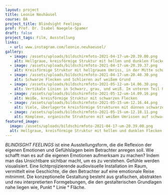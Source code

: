 ```yaml
---
layout: project
title: Leonie Neuhäusel
course: BA
project_title: Blindsight Feelings
prof: Prof. Dr. Isabel Naegele-Spamer
draft: false
project_tags: Film, Ausstellung
links:
  - url: www.instagram.com/leonie.neuhaeusel/
gallery:
  - image: /assets/uploads/bildschirmfoto-2021-04-17-um-20.39.00.png
    alt: Hellgraue, kreisförmige Struktur mit hellen und dunklen Flecken auf schwarzem Grund. Wie eine Petrischale.
  - image: /assets/uploads/bildschirmfoto-2021-04-17-um-20.39.37.png
    alt: Kreisförmige Struktur mit hellgrauem Umriss, in der Mitte schwarz mit hellen Schlieren
  - image: /assets/uploads/bildschirmfoto-2021-04-17-um-20.40.30.png
    alt: Schwarze Flecken und Schlieren auf weißem Grund
  - image: /assets/uploads/bildschirmfoto-2021-05-12-um-14.06.30.png
    alt: Vertikale Linien in Schwarz, grau, und weiß. Im unteren Teil horizontal gebrochen, wie ein Computer-Glitch.
  - image: /assets/uploads/bildschirmfoto-2021-05-12-um-14.09.16.png
    alt: Weiße, kreisförmige Struktur mit schwarzen Flecken
  - image: /assets/uploads/bildschirmfoto-2021-05-15-um-12.16.44.png
    alt: Viele, überlagerte kreisförmige Strukturen mit dünnen schwarzen Umrissen
  - image: /assets/uploads/bildschirmfoto-2021-05-15-um-12.18.11.png
    alt: Komplexe, organische Strukturen mit weißen Umrissen auf schwarzem Grund
featured_image:
  image: /assets/uploads/bildschirmfoto-2021-04-17-um-20.39.00.png
  alt: Hellgraue, kreisförmige Struktur mit hellen und dunklen Flecken auf schwarzem Grund.
---
```

*BLINDISGHT FEELINGS* ist eine Ausstellungsform, die die Reflexion der eigenen Emotionen und Gefühlslagen beim Betrachter anregen soll. Wie schafft man es auf die eigenen Emotionen aufmerksam zu machen? Indem man das Unsichtbare sichtbar macht, um es zu verstehen. Gefühle werden visualisiert. Eine lichtprojizierende audiovisuelle Installation im Raum, vermittelt eine Geschichte, die den Betrachter auf eine emotionale Reise mitnimmt. Die konzeptionelle Gestaltung besteht aus grafischen, abstrakten und neu interpretierten Formgebungen, die den gestalterischen Grundlagen nahe liegen wie, Punkt ° Linie ° Fläche.